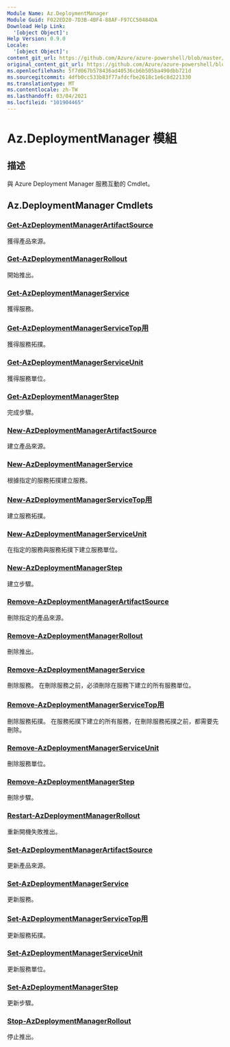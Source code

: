 ```yaml
---
Module Name: Az.DeploymentManager
Module Guid: F022ED20-7D3B-4BF4-88AF-F97CC50484DA
Download Help Link:
  '[object Object]': 
Help Version: 0.9.0
Locale:
  '[object Object]': 
content_git_url: https://github.com/Azure/azure-powershell/blob/master/src/DeploymentManager/DeploymentManager/help/Az.DeploymentManager.md
original_content_git_url: https://github.com/Azure/azure-powershell/blob/master/src/DeploymentManager/DeploymentManager/help/Az.DeploymentManager.md
ms.openlocfilehash: 5f7d067b578436ad40536cb6b505ba490dbb721d
ms.sourcegitcommit: 4dfb0cc533b83f77afdcfbe2618c1e6c8d221330
ms.translationtype: MT
ms.contentlocale: zh-TW
ms.lasthandoff: 03/04/2021
ms.locfileid: "101904465"
---
```

# Az.DeploymentManager 模組
## 描述
與 Azure Deployment Manager 服務互動的 Cmdlet。

## Az.DeploymentManager Cmdlets
### [Get-AzDeploymentManagerArtifactSource](Get-AzDeploymentManagerArtifactSource.md)
獲得產品來源。

### [Get-AzDeploymentManagerRollout](Get-AzDeploymentManagerRollout.md)
開始推出。

### [Get-AzDeploymentManagerService](Get-AzDeploymentManagerService.md)
獲得服務。

### [Get-AzDeploymentManagerServiceTop用](Get-AzDeploymentManagerServiceTopology.md)
獲得服務拓撲。

### [Get-AzDeploymentManagerServiceUnit](Get-AzDeploymentManagerServiceUnit.md)
獲得服務單位。

### [Get-AzDeploymentManagerStep](Get-AzDeploymentManagerStep.md)
完成步驟。

### [New-AzDeploymentManagerArtifactSource](New-AzDeploymentManagerArtifactSource.md)
建立產品來源。

### [New-AzDeploymentManagerService](New-AzDeploymentManagerService.md)
根據指定的服務拓撲建立服務。

### [New-AzDeploymentManagerServiceTop用](New-AzDeploymentManagerServiceTopology.md)
建立服務拓撲。

### [New-AzDeploymentManagerServiceUnit](New-AzDeploymentManagerServiceUnit.md)
在指定的服務與服務拓撲下建立服務單位。

### [New-AzDeploymentManagerStep](New-AzDeploymentManagerStep.md)
建立步驟。

### [Remove-AzDeploymentManagerArtifactSource](Remove-AzDeploymentManagerArtifactSource.md)
刪除指定的產品來源。

### [Remove-AzDeploymentManagerRollout](Remove-AzDeploymentManagerRollout.md)
刪除推出。

### [Remove-AzDeploymentManagerService](Remove-AzDeploymentManagerService.md)
刪除服務。 在刪除服務之前，必須刪除在服務下建立的所有服務單位。

### [Remove-AzDeploymentManagerServiceTop用](Remove-AzDeploymentManagerServiceTopology.md)
刪除服務拓撲。 在服務拓撲下建立的所有服務，在刪除服務拓撲之前，都需要先刪除。

### [Remove-AzDeploymentManagerServiceUnit](Remove-AzDeploymentManagerServiceUnit.md)
刪除服務單位。

### [Remove-AzDeploymentManagerStep](Remove-AzDeploymentManagerStep.md)
刪除步驟。

### [Restart-AzDeploymentManagerRollout](Restart-AzDeploymentManagerRollout.md)
重新開機失敗推出。

### [Set-AzDeploymentManagerArtifactSource](Set-AzDeploymentManagerArtifactSource.md)
更新產品來源。

### [Set-AzDeploymentManagerService](Set-AzDeploymentManagerService.md)
更新服務。

### [Set-AzDeploymentManagerServiceTop用](Set-AzDeploymentManagerServiceTopology.md)
更新服務拓撲。

### [Set-AzDeploymentManagerServiceUnit](Set-AzDeploymentManagerServiceUnit.md)
更新服務單位。

### [Set-AzDeploymentManagerStep](Set-AzDeploymentManagerStep.md)
更新步驟。

### [Stop-AzDeploymentManagerRollout](Stop-AzDeploymentManagerRollout.md)
停止推出。

